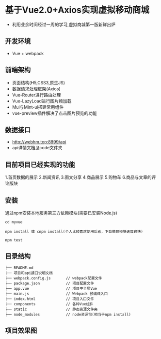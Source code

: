 # 基于Vue2.0+Axios实现虚拟移动商城
+ 利用业余时间经过一周的学习,虚拟商城第一版新鲜出炉
## 开发环境
+ Vue + webpack
## 前端架构
+ 页面结构(H5,CSS3,原生JS)
+ 数据请求处理框架(Axios)
+ Vue-Router进行路由处理
+ Vue-LazyLoad进行图片赖加载
+ Mui与Mint-ui搭建常用组件
+ vue-preview插件解决了点击图片预览的功能
## 数据接口
+ http://webhm.top:8899/api
+ api详情文档见code文件夹
## 目前项目已经实现的功能
1.首页数据的展示
2.新闻资讯
3.图文分享
4.商品展示
5.购物车
6.商品与文章的评论版块
## 安装
通过npm安装本地服务第三方依赖模块(需要已安装Node.js)
```
cd myvue
```
```
npm install 或 cnpm install(个人比较喜欢使用后者，下载依赖模块速度较快)
```
```
npm test
```
## 目录结构
```
├── README.md           
├── 项目和api接口说明文档   
├── webpack.config.js  		// webpack配置文件
├── package.json       		// 项目配置文件
├── app.vue              	// 项目中全局Vue
├── main.js        	    	// Webpack 预编译入口
├── index.html         		// 项目入口文件
├── components          	// 各种Vue组件
├── static              	// 静态资源文件夹
├── node_modules          	// node资源包(相当于npm install)
```
## 项目效果图
